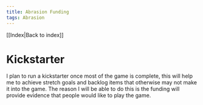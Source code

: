 ```yaml
---
title: Abrasion Funding
tags: Abrasion
---
```

[[Index|Back to index]]
# Kickstarter
I plan to run a kickstarter once most of the game is complete, this will help me to achieve stretch goals and backlog items that otherwise may not make it into the game. The reason I will be able to do this is the funding will provide evidence that people would like to play the game.